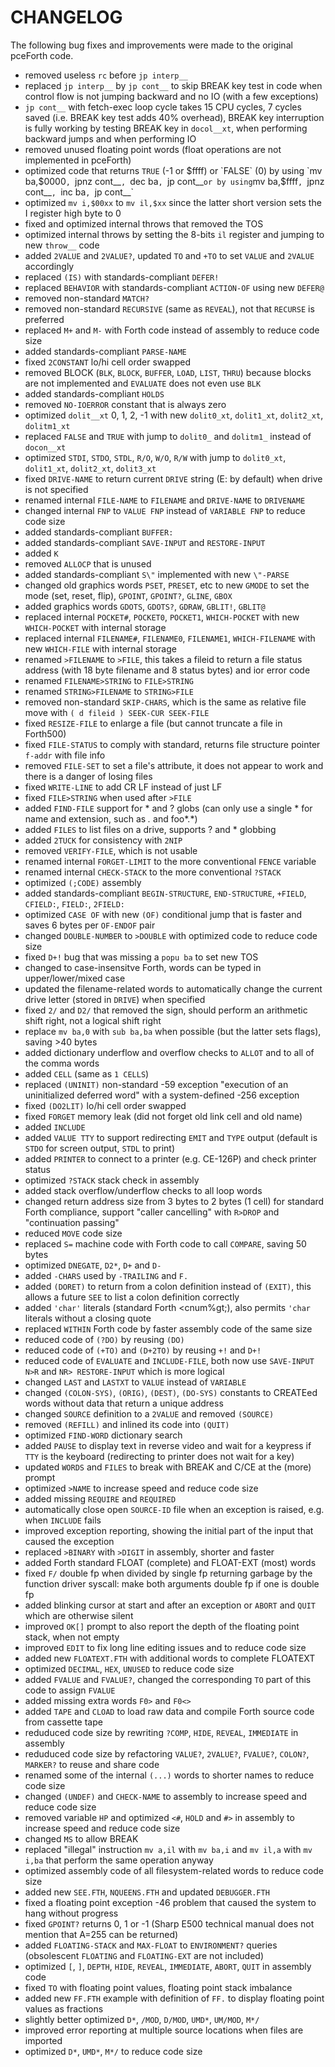 # CHANGELOG

The following bug fixes and improvements were made to the original pceForth code.

- removed useless `rc` before `jp interp__`
- replaced `jp interp__` by `jp cont__` to skip BREAK key test in code when control flow is not jumping backward and no IO (with a few exceptions)
- `jp cont__` with fetch-exec loop cycle takes 15 CPU cycles, 7 cycles saved (i.e. BREAK key test adds 40% overhead), BREAK key interruption is fully working by testing BREAK key in `docol__xt`, when performing backward jumps and when performing IO
- removed unused floating point words (float operations are not implemented in pceForth)
- optimized code that returns `TRUE` (-1 or $ffff) or `FALSE` (0) by using `mv ba,$0000`, `jpnz cont__`, `dec ba`, `jp cont__` or by using `mv ba,$ffff`, `jpnz cont__`, `inc ba`, `jp cont__`
- optimized `mv i,$00xx` to `mv il,$xx` since the latter short version sets the I register high byte to 0
- fixed and optimized internal throws that removed the TOS
- optimized internal throws by setting the 8-bits `il` register and jumping to new `throw__` code
- added `2VALUE` and `2VALUE?`, updated `TO` and `+TO` to set `VALUE` and `2VALUE` accordingly
- replaced `(IS)` with standards-compliant `DEFER!`
- replaced `BEHAVIOR` with standards-compliant `ACTION-OF` using new `DEFER@`
- removed non-standard `MATCH?`
- removed non-standard `RECURSIVE` (same as `REVEAL`), not that `RECURSE` is preferred
- replaced `M+` and `M-` with Forth code instead of assembly to reduce code size
- added standards-compliant `PARSE-NAME`
- fixed `2CONSTANT` lo/hi cell order swapped
- removed BLOCK (`BLK`, `BLOCK`, `BUFFER`, `LOAD`, `LIST`, `THRU`) because blocks are not implemented and `EVALUATE` does not even use `BLK`
- added standards-compliant `HOLDS`
- removed `NO-IOERROR` constant that is always zero
- optimized `dolit__xt` 0, 1, 2, -1 with new `dolit0_xt`, `dolit1_xt`, `dolit2_xt`, `dolitm1_xt`
- replaced `FALSE` and `TRUE` with jump to `dolit0_` and `dolitm1_` instead of `docon__xt`
- optimized `STDI`, `STDO`, `STDL`, `R/O`, `W/O`, `R/W` with jump to `dolit0_xt`, `dolit1_xt`, `dolit2_xt`, `dolit3_xt`
- fixed `DRIVE-NAME` to return current `DRIVE` string (E: by default) when drive is not specified
- renamed internal `FILE-NAME` to `FILENAME` and `DRIVE-NAME` to `DRIVENAME`
- changed internal `FNP` to `VALUE FNP` instead of `VARIABLE FNP` to reduce code size
- added standards-compliant `BUFFER:`
- added standards-compliant `SAVE-INPUT` and `RESTORE-INPUT`
- added `K`
- removed `ALLOCP` that is unused
- added standards-compliant `S\"` implemented with new `\"-PARSE`
- changed old graphics words `PSET`, `PRESET`, etc to new `GMODE` to set the mode (set, reset, flip), `GPOINT`, `GPOINT?`, `GLINE`, `GBOX`
- added graphics words `GDOTS`, `GDOTS?`, `GDRAW`, `GBLIT!`, `GBLIT@`
- replaced internal `POCKET#`, `POCKET0`, `POCKET1`, `WHICH-POCKET` with new `WHICH-POCKET` with internal storage
- replaced internal `FILENAME#`, `FILENAME0`, `FILENAME1`, `WHICH-FILENAME` with new `WHICH-FILE` with internal storage
- renamed `>FILENAME` to `>FILE`, this takes a fileid to return a file status address (with 18 byte filename and 8 status bytes) and ior error code
- renamed `FILENAME>STRING` to `FILE>STRING`
- renamed `STRING>FILENAME` to `STRING>FILE`
- removed non-standard `SKIP-CHARS`, which is the same as relative file move with `( d fileid ) SEEK-CUR SEEK-FILE`
- fixed `RESIZE-FILE` to enlarge a file (but cannot truncate a file in Forth500)
- fixed `FILE-STATUS` to comply with standard, returns file structure pointer `f-addr` with file info
- removed `FILE-SET` to set a file's attribute, it does not appear to work and there is a danger of losing files
- fixed `WRITE-LINE` to add CR LF instead of just LF
- fixed `FILE>STRING` when used after `>FILE`
- added `FIND-FILE` support for * and ? globs (can only use a single * for name and extension, such as *.* and foo*.*)
- added `FILES` to list files on a drive, supports ? and * globbing
- added `2TUCK` for consistency with `2NIP`
- removed `VERIFY-FILE`, which is not usable
- renamed internal `FORGET-LIMIT` to the more conventional `FENCE` variable
- renamed internal `CHECK-STACK` to the more conventional `?STACK`
- optimized `(;CODE)` assembly
- added standards-compliant `BEGIN-STRUCTURE`, `END-STRUCTURE`, `+FIELD`, `CFIELD:`, `FIELD:`, `2FIELD:`
- optimized `CASE OF` with new `(OF)` conditional jump that is faster and saves 6 bytes per `OF-ENDOF` pair
- changed `DOUBLE-NUMBER` to `>DOUBLE` with optimized code to reduce code size
- fixed `D+!` bug that was missing a `popu ba` to set new TOS
- changed to case-insensitve Forth, words can be typed in upper/lower/mixed case
- updated the filename-related words to automatically change the current drive letter (stored in `DRIVE`) when specified
- fixed `2/` and `D2/` that removed the sign, should perform an arithmetic shift right, not a logical shift right
- replace `mv ba,0` with `sub ba,ba` when possible (but the latter sets flags), saving >40 bytes
- added dictionary underflow and overflow checks to `ALLOT` and to all of the comma words
- added `CELL` (same as `1 CELLS`)
- replaced `(UNINIT)` non-standard -59 exception "execution of an uninitialized deferred word" with a system-defined -256 exception
- fixed `(DO2LIT)` lo/hi cell order swapped
- fixed `FORGET` memory leak (did not forget old link cell and old name)
- added `INCLUDE`
- added `VALUE TTY` to support redirecting `EMIT` and `TYPE` output (default is `STDO` for screen output, `STDL` to print)
- added `PRINTER` to connect to a printer (e.g. CE-126P) and check printer status
- optimized `?STACK` stack check in assembly
- added stack overflow/underflow checks to all loop words
- changed return address size from 3 bytes to 2 bytes (1 cell) for standard Forth compliance, support "caller cancelling" with `R>DROP` and "continuation passing"
- reduced `MOVE` code size
- replaced `S=` machine code with Forth code to call `COMPARE`, saving 50 bytes
- optimized `DNEGATE`, `D2*`, `D+` and `D-`
- added `-CHARS` used by `-TRAILING` and `F.`
- added `(DORET)` to return from a colon definition instead of `(EXIT)`, this allows a future `SEE` to list a colon definition correctly
- added `'char'` literals (standard Forth &lt;cnum%gt;), also permits `'char` literals without a closing quote
- replaced `WITHIN` Forth code by faster assembly code of the same size
- reduced code of `(?DO)` by reusing `(DO)`
- reduced code of `(+TO)` and `(D+2TO)` by reusing `+!` and `D+!`
- reduced code of `EVALUATE` and `INCLUDE-FILE`, both now use `SAVE-INPUT N>R` and `NR> RESTORE-INPUT` which is more logical
- changed `LAST` and `LASTXT` to `VALUE` instead of `VARIABLE`
- changed `(COLON-SYS)`, `(ORIG)`, `(DEST)`, `(DO-SYS)` constants to CREATEed words without data that return a unique address
- changed `SOURCE` definition to a `2VALUE` and removed `(SOURCE)`
- removed `(REFILL)` and inlined its code into `(QUIT)`
- optimized `FIND-WORD` dictionary search
- added `PAUSE` to display text in reverse video and wait for a keypress if `TTY` is the keyboard (redirecting to printer does not wait for a key)
- updated `WORDS` and `FILES` to break with BREAK and C/CE at the (more) prompt
- optimized `>NAME` to increase speed and reduce code size
- added missing `REQUIRE` and `REQUIRED`
- automatically close open `SOURCE-ID` file when an exception is raised, e.g. when `INCLUDE` fails
- improved exception reporting, showing the initial part of the input that caused the exception
- replaced `>BINARY` with `>DIGIT` in assembly, shorter and faster
- added Forth standard FLOAT (complete) and FLOAT-EXT (most) words
- fixed `F/` double fp when divided by single fp returning garbage by the function driver syscall: make both arguments double fp if one is double fp
- added blinking cursor at start and after an exception or `ABORT` and `QUIT` which are otherwise silent
- improved `OK[]` prompt to also report the depth of the floating point stack, when not empty
- improved `EDIT` to fix long line editing issues and to reduce code size
- added new `FLOATEXT.FTH` with additional words to complete FLOATEXT
- optimized `DECIMAL`, `HEX`, `UNUSED` to reduce code size
- added `FVALUE` and `FVALUE?`, changed the corresponding `TO` part of this code to assign `FVALUE`
- added missing extra words `F0>` and `F0<>`
- added `TAPE` and `CLOAD` to load raw data and compile Forth source code from cassette tape
- reduduced code size by rewriting `?COMP`, `HIDE`, `REVEAL`, `IMMEDIATE` in assembly
- reduduced code size by refactoring `VALUE?`, `2VALUE?`, `FVALUE?`, `COLON?`, `MARKER?` to reuse and share code
- renamed some of the internal `(...)` words to shorter names to reduce code size
- changed `(UNDEF)` and `CHECK-NAME` to assembly to increase speed and reduce code size
- removed variable `HP` and optimized `<#`, `HOLD` and `#>` in assembly to increase speed and reduce code size
- changed `MS` to allow BREAK
- replaced "illegal" instruction `mv a,il` with `mv ba,i` and `mv il,a` with `mv i,ba` that perform the same operation anyway
- optimized assembly code of all filesystem-related words to reduce code size
- added new `SEE.FTH`, `NQUEENS.FTH` and updated `DEBUGGER.FTH`
- fixed a floating point exception -46 problem that caused the system to hang without progress
- fixed `GPOINT?` returns 0, 1 or -1 (Sharp E500 technical manual does not mention that A=255 can be returned)
- added `FLOATING-STACK` and `MAX-FLOAT` to `ENVIRONMENT?` queries (obsolescent `FLOATING` and `FLOATING-EXT` are not included)
- optimized `[`, `]`, `DEPTH`, `HIDE`, `REVEAL`, `IMMEDIATE`, `ABORT`, `QUIT` in assembly code
- fixed `TO` with floating point values, floating point stack imbalance
- added new `FF.FTH` example with definition of `FF.` to display floating point values as fractions
- slightly better optimized `D*`, `/MOD`, `D/MOD`, `UMD*`, `UM/MOD`, `M*/`
- improved error reporting at multiple source locations when files are imported
- optimized `D*`, `UMD*`, `M*/` to reduce code size
